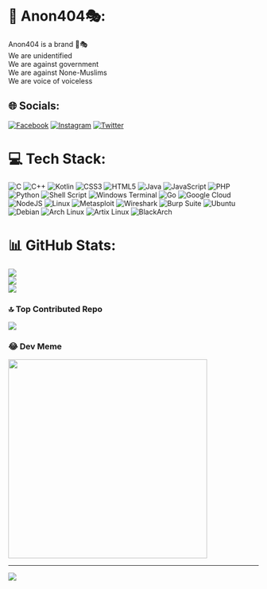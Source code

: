 # 💫 Anon404🎭:
Anon404 is a brand 🤙🎭<br>We are unidentified <br>We are against government <br>We are against None-Muslims <br>We are voice of voiceless 


## 🌐 Socials:
[![Facebook](https://img.shields.io/badge/Facebook-%231877F2.svg?logo=Facebook&logoColor=white)](https://www.facebook.com/unknown.Anon404) [![Instagram](https://img.shields.io/badge/Instagram-%23E4405F.svg?logo=Instagram&logoColor=white)](https://instagram.com/anon404_0?igshid=MTNiYzNiMzkwZA==) [![Twitter](https://img.shields.io/badge/Twitter-%231DA1F2.svg?logo=Twitter&logoColor=white)](https://twitter.com/blackninjab467) 

# 💻 Tech Stack:
![C](https://img.shields.io/badge/c-%2300599C.svg?style=for-the-badge&logo=c&logoColor=white) 
![C++](https://img.shields.io/badge/c++-%2300599C.svg?style=for-the-badge&logo=c%2B%2B&logoColor=white)
![Kotlin](https://img.shields.io/badge/kotlin-%230095D5.svg?style=for-the-badge&logo=kotlin&logoColor=white)
![CSS3](https://img.shields.io/badge/css3-%231572B6.svg?style=for-the-badge&logo=css3&logoColor=white) 
![HTML5](https://img.shields.io/badge/html5-%23E34F26.svg?style=for-the-badge&logo=html5&logoColor=white) 
![Java](https://img.shields.io/badge/java-%23ED8B00.svg?style=for-the-badge&logo=openjdk&logoColor=white) 
![JavaScript](https://img.shields.io/badge/javascript-%23323330.svg?style=for-the-badge&logo=javascript&logoColor=%23F7DF1E) 
![PHP](https://img.shields.io/badge/php-%23777BB4.svg?style=for-the-badge&logo=php&logoColor=white) 
![Python](https://img.shields.io/badge/python-3670A0?style=for-the-badge&logo=python&logoColor=ffdd54) 
![Shell Script](https://img.shields.io/badge/shell_script-%23121011.svg?style=for-the-badge&logo=gnu-bash&logoColor=white) 
![Windows Terminal](https://img.shields.io/badge/Windows%20Terminal-%234D4D4D.svg?style=for-the-badge&logo=windows-terminal&logoColor=white) 
![Go](https://img.shields.io/badge/go-%2300ADD8.svg?style=for-the-badge&logo=go&logoColor=white) 
![Google Cloud](https://img.shields.io/badge/GoogleCloud-%234285F4.svg?style=for-the-badge&logo=google-cloud&logoColor=white) 
![NodeJS](https://img.shields.io/badge/node.js-6DA55F?style=for-the-badge&logo=node.js&logoColor=white)
![Linux](https://img.shields.io/badge/Linux-FCC624?style=for-the-badge&logo=linux&logoColor=black)
![Metasploit](https://img.shields.io/badge/Metasploit-4A4A55?style=for-the-badge&logo=metasploit&logoColor=white)
![Wireshark](https://img.shields.io/badge/Wireshark-1679A7?style=for-the-badge&logo=wireshark&logoColor=white)
![Burp Suite](https://img.shields.io/badge/Burp_Suite-FF6F00?style=for-the-badge&logo=burpsuite&logoColor=white)
![Ubuntu](https://img.shields.io/badge/Ubuntu-E95420?style=for-the-badge&logo=ubuntu&logoColor=white) ![Debian](https://img.shields.io/badge/Debian-A81D33?style=for-the-badge&logo=debian&logoColor=white) ![Arch Linux](https://img.shields.io/badge/Arch_Linux-1793D1?style=for-the-badge&logo=arch-linux&logoColor=white)
![Artix Linux](https://img.shields.io/badge/Artix_Linux-10A0CC?style=for-the-badge&logo=arch-linux&logoColor=white) 
![BlackArch](https://img.shields.io/badge/BlackArch-%23000000?style=for-the-badge&logo=gnu-bash&logoColor=red)
# 📊 GitHub Stats:
![](https://github-readme-stats.vercel.app/api?username=Anon-404&theme=dark&hide_border=false&include_all_commits=false&count_private=false)<br/>
![](https://github-readme-streak-stats.herokuapp.com/?user=Anon-404&theme=dark&hide_border=false)<br/>
![](https://github-readme-stats.vercel.app/api/top-langs/?username=Anon-404&theme=dark&hide_border=false&include_all_commits=false&count_private=false&layout=compact&langs_count=18)

### 🔝 Top Contributed Repo
![](https://github-contributor-stats.vercel.app/api?username=Anon-404&limit=5&theme=dark&combine_all_yearly_contributions=true)

### 😂 Dev Meme
<img src='https://randommeme-five.vercel.app/' style="height: 400px;"/>

---
[![](https://visitcount.itsvg.in/api?id=Anon-404&icon=0&color=4)](https://visitcount.itsvg.in)

<!-- Proudly created with GPRM ( https://gprm.itsvg.in ) -->


